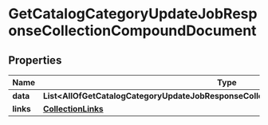# GetCatalogCategoryUpdateJobResponseCollectionCompoundDocument

## Properties
Name | Type | Description | Notes
------------ | ------------- | ------------- | -------------
**data** | **List&lt;AllOfGetCatalogCategoryUpdateJobResponseCollectionCompoundDocumentDataItems&gt;** |  | 
**links** | [**CollectionLinks**](CollectionLinks.md) |  |  [optional]
